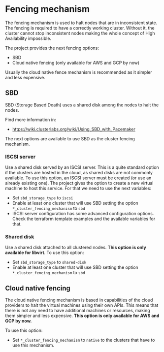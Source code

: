 # Fencing mechanism

The fencing mechanism is used to halt nodes that are in inconsistent state. The fencing is required to have a correctly working cluster. Without it, the cluster cannot stop inconsistent nodes making the whole concept of High Availability impossible.

The project provides the next fencing options:
- SBD
- Cloud native fencing (only available for AWS and GCP by now)

Usually the cloud native fence mechanism is recommended as it simpler and less expensive.

## SBD

SBD (Storage Based Death) uses a shared disk among the nodes to halt the nodes.

Find more information in:
- https://wiki.clusterlabs.org/wiki/Using_SBD_with_Pacemaker

The next options are available to use SBD as the cluster fencing mechanism.

### ISCSI server

Use a shared disk served by an ISCSI server. This is a quite standard option if the clusters are hosted in the cloud, as shared disks are not commonly available. To use this option, an ISCSI server must be created (or use an already existing one). The project gives the option to create a new virtual machine to host this service. For that we need to use the next variables:
- Set `sbd_storage_type` to `iscsi`
- Enable at least one cluster that will use SBD setting the option `*_cluster_fencing_mechanism` to `sbd`
- ISCSI server configuration has some advanced configuration options. Check the terraform template examples and the available variables for that.

### Shared disk

Use a shared disk attached to all clustered nodes. **This option is only available for libvirt**. To use this option:
- Set `sbd_storage_type` to `shared-disk`
- Enable at least one cluster that will use SBD setting the option `*_cluster_fencing_mechanism` to `sbd`

## Cloud native fencing

The cloud native fencing mechanism is based in capabilities of the cloud providers to halt the virtual machines using their own APIs. This means that there is not any need to have additional machines or resources, making them simpler and less expensive. **This option is only available for AWS and GCP by now.**

To use this option:
- Set `*_cluster_fencing_mechanism` to `native` to the clusters that have to use this mechanism.
